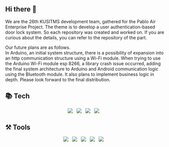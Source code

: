 ## Hi there 👋

<!--

**Here are some ideas to get you started:**

🙋‍♀️ A short introduction - what is your organization all about?
🌈 Contribution guidelines - how can the community get involved?
👩‍💻 Useful resources - where can the community find your docs? Is there anything else the community should know?
🍿 Fun facts - what does your team eat for breakfast?
🧙 Remember, you can do mighty things with the power of [Markdown](https://docs.github.com/github/writing-on-github/getting-started-with-writing-and-formatting-on-github/basic-writing-and-formatting-syntax)
-->

We are the 26th KUSITMS development team, gathered for the Pablo Air Enterprise Project. 
The theme is to develop a user authentication-based door lock system. 
So each repository was created and worked on. 
If you are curious about the details, you can refer to the repository of the part.

Our future plans are as follows. <br/>
In Arduino, an initial system structure, there is a possibility of expansion into an http communication structure using a Wi-Fi module. When trying to use the Arduino Wi-Fi module esp 8266, a library crash issue occurred, adding the final system architecture to Arduino and Android communication logic using the Bluetooth module. It also plans to implement business logic in depth. Please look forward to the final distribution.


## 📚 Tech
<p align="center">
<img src="https://img.shields.io/badge/springboot-6DB33F?style=flat-square&logo=springboot&logoColor=white"/></a> &nbsp
<img src ="https://img.shields.io/badge/java-007396.svg?&style=flat-square&logo=java&logoColor=white"/></a> &nbsp
<img src="https://img.shields.io/badge/MySQL-4479A1?style=flat-square&logo=MySQL&logoColor=white"/></a> &nbsp
<img src="https://img.shields.io/badge/Redis-DC382D?style=flat-square&logo=Redis&logoColor=white"/></a> &nbsp
 </p>

## ⚒️ Tools
<p align="center">
<img src="https://img.shields.io/badge/intellij-000000?style=flat-square&logo=intellij idea&logoColor=white"/></a> &nbsp
<img src="https://img.shields.io/badge/android studio-3DDC84?style=flat-square&logo=android studio&logoColor=white"/></a> &nbsp
<img src="https://img.shields.io/badge/Arduino-00979D?style=flat-square&logo=Arduino&logoColor=white"/></a> &nbsp
<img src="https://img.shields.io/badge/Postman-FF6C37?style=flat-square&logo=Postman&logoColor=white"/></a> &nbsp
<img src="https://img.shields.io/badge/Docker-2496ED?style=flat-square&logo=Docker&logoColor=white"/></a> &nbsp
 </p>
